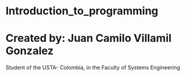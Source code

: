 # Introduction_to_programming

# Created by: Juan Camilo Villamil Gonzalez
Student of the USTA- Colombia, in the Faculty of Systems Engineering
